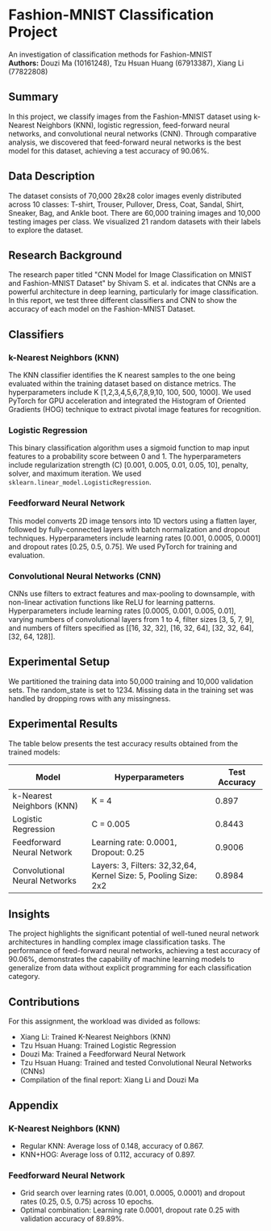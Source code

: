 # Fashion-MNIST Classification Project

An investigation of classification methods for Fashion-MNIST  
**Authors:** Douzi Ma (10161248), Tzu Hsuan Huang (67913387), Xiang Li (77822808)

## Summary

In this project, we classify images from the Fashion-MNIST dataset using k-Nearest Neighbors (KNN), logistic regression, feed-forward neural networks, and convolutional neural networks (CNN). Through comparative analysis, we discovered that feed-forward neural networks is the best model for this dataset, achieving a test accuracy of 90.06%.

## Data Description

The dataset consists of 70,000 28x28 color images evenly distributed across 10 classes: T-shirt, Trouser, Pullover, Dress, Coat, Sandal, Shirt, Sneaker, Bag, and Ankle boot. There are 60,000 training images and 10,000 testing images per class. We visualized 21 random datasets with their labels to explore the dataset.

## Research Background

The research paper titled "CNN Model for Image Classification on MNIST and Fashion-MNIST Dataset" by Shivam S. et al. indicates that CNNs are a powerful architecture in deep learning, particularly for image classification. In this report, we test three different classifiers and CNN to show the accuracy of each model on the Fashion-MNIST Dataset.

## Classifiers

### k-Nearest Neighbors (KNN)

The KNN classifier identifies the K nearest samples to the one being evaluated within the training dataset based on distance metrics. The hyperparameters include K [1,2,3,4,5,6,7,8,9,10, 100, 500, 1000]. We used PyTorch for GPU acceleration and integrated the Histogram of Oriented Gradients (HOG) technique to extract pivotal image features for recognition.

### Logistic Regression

This binary classification algorithm uses a sigmoid function to map input features to a probability score between 0 and 1. The hyperparameters include regularization strength (C) [0.001, 0.005, 0.01, 0.05, 10], penalty, solver, and maximum iteration. We used `sklearn.linear_model.LogisticRegression`.

### Feedforward Neural Network

This model converts 2D image tensors into 1D vectors using a flatten layer, followed by fully-connected layers with batch normalization and dropout techniques. Hyperparameters include learning rates [0.001, 0.0005, 0.0001] and dropout rates [0.25, 0.5, 0.75]. We used PyTorch for training and evaluation.

### Convolutional Neural Networks (CNN)

CNNs use filters to extract features and max-pooling to downsample, with non-linear activation functions like ReLU for learning patterns. Hyperparameters include learning rates [0.0005, 0.001, 0.005, 0.01], varying numbers of convolutional layers from 1 to 4, filter sizes [3, 5, 7, 9], and numbers of filters specified as [[16, 32, 32], [16, 32, 64], [32, 32, 64], [32, 64, 128]].

## Experimental Setup

We partitioned the training data into 50,000 training and 10,000 validation sets. The random_state is set to 1234. Missing data in the training set was handled by dropping rows with any missingness.

## Experimental Results

The table below presents the test accuracy results obtained from the trained models:

| Model                        | Hyperparameters                   | Test Accuracy |
|------------------------------|-----------------------------------|---------------|
| k-Nearest Neighbors (KNN)    | K = 4                             | 0.897         |
| Logistic Regression          | C = 0.005                         | 0.8443        |
| Feedforward Neural Network   | Learning rate: 0.0001, Dropout: 0.25 | 0.9006        |
| Convolutional Neural Networks| Layers: 3, Filters: 32,32,64, Kernel Size: 5, Pooling Size: 2x2 | 0.8984 |

## Insights

The project highlights the significant potential of well-tuned neural network architectures in handling complex image classification tasks. The performance of feed-forward neural networks, achieving a test accuracy of 90.06%, demonstrates the capability of machine learning models to generalize from data without explicit programming for each classification category.

## Contributions

For this assignment, the workload was divided as follows:
- Xiang Li: Trained K-Nearest Neighbors (KNN)
- Tzu Hsuan Huang: Trained Logistic Regression
- Douzi Ma: Trained a Feedforward Neural Network
- Tzu Hsuan Huang: Trained and tested Convolutional Neural Networks (CNNs)
- Compilation of the final report: Xiang Li and Douzi Ma

## Appendix

### K-Nearest Neighbors (KNN)

- Regular KNN: Average loss of 0.148, accuracy of 0.867.
- KNN+HOG: Average loss of 0.112, accuracy of 0.897.

### Feedforward Neural Network

- Grid search over learning rates (0.001, 0.0005, 0.0001) and dropout rates (0.25, 0.5, 0.75) across 10 epochs.
- Optimal combination: Learning rate 0.0001, dropout rate 0.25 with validation accuracy of 89.89%.
